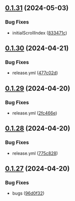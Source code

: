 ## [0.1.31](https://github.com/asdotdev/react-list/compare/v0.1.30...v0.1.31) (2024-05-03)


### Bug Fixes

* initialScrollIndex ([833471c](https://github.com/asdotdev/react-list/commit/833471c36b8463c495225fab4641f0131ba40287))



## [0.1.30](https://github.com/asdotdev/react-list/compare/v0.1.29...v0.1.30) (2024-04-21)


### Bug Fixes

* release.yml ([477c02d](https://github.com/asdotdev/react-list/commit/477c02df230e64b1f41399f9e74377f6d69a816f))



## [0.1.29](https://github.com/asdotdev/react-list/compare/v0.1.28...v0.1.29) (2024-04-20)


### Bug Fixes

* release.yml ([2fc466e](https://github.com/asdotdev/react-list/commit/2fc466ecbc33726fbeecc3cff07126ff61f59f61))



## [0.1.28](https://github.com/asdotdev/react-list/compare/v0.1.27...v0.1.28) (2024-04-20)


### Bug Fixes

* release.yml ([775c828](https://github.com/asdotdev/react-list/commit/775c82858bc57dd8e515cd8e7f1c11c2f67baf7b))



## [0.1.27](https://github.com/asdotdev/react-list/compare/v0.1.26...v0.1.27) (2024-04-20)


### Bug Fixes

* bugs ([96d0f32](https://github.com/asdotdev/react-list/commit/96d0f322cb075122202dd7227809e42336afa66f))



